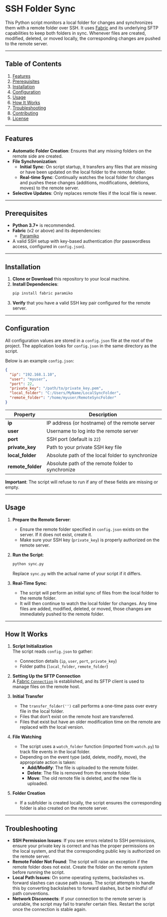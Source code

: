 # SSH Folder Sync

This Python script monitors a local folder for changes and synchronizes them with a remote folder over SSH. It uses [Fabric](https://www.fabfile.org/) and its underlying SFTP capabilities to keep both folders in sync. Whenever files are created, modified, deleted, or moved locally, the corresponding changes are pushed to the remote server.

---

## Table of Contents
1. [Features](#features)
2. [Prerequisites](#prerequisites)
3. [Installation](#installation)
4. [Configuration](#configuration)
5. [Usage](#usage)
6. [How It Works](#how-it-works)
7. [Troubleshooting](#troubleshooting)
8. [Contributing](#contributing)
9. [License](#license)

---

## Features
- **Automatic Folder Creation**: Ensures that any missing folders on the remote side are created.
- **File Synchronization**:
  - **Initial Sync**: On script startup, it transfers any files that are missing or have been updated on the local folder to the remote folder.
  - **Real-time Sync**: Continually watches the local folder for changes and pushes these changes (additions, modifications, deletions, moves) to the remote server.
- **Selective Updates**: Only replaces remote files if the local file is newer.

---

## Prerequisites
- **Python 3.7+** is recommended.
- **Fabric** (v2 or above) and its dependencies:
  - [Paramiko](https://www.paramiko.org/)
- A valid SSH setup with key-based authentication (for passwordless access, configured in `config.json`).

---

## Installation
1. **Clone or Download** this repository to your local machine.
2. **Install Dependencies**:
   ```bash
   pip install fabric paramiko
   ```
3. **Verify** that you have a valid SSH key pair configured for the remote server.

---

## Configuration
All configuration values are stored in a `config.json` file at the root of the project. The application looks for `config.json` in the same directory as the script.

Below is an example `config.json`:

```json
{
  "ip": "192.168.1.10",
  "user": "myuser",
  "port": 22,
  "private_key": "/path/to/private_key.pem",
  "local_folder": "C:/Users/MyName/LocalSyncFolder",
  "remote_folder": "/home/myuser/RemoteSyncFolder"
}
```

| Property       | Description                                                         |
|----------------|---------------------------------------------------------------------|
| **ip**         | IP address (or hostname) of the remote server                       |
| **user**       | Username to log into the remote server                              |
| **port**       | SSH port (default is `22`)                                         |
| **private_key**| Path to your private SSH key file                                   |
| **local_folder**| Absolute path of the local folder to synchronize                  |
| **remote_folder**| Absolute path of the remote folder to synchronize                |

**Important**: The script will refuse to run if any of these fields are missing or empty.

---

## Usage
1. **Prepare the Remote Server**:
   - Ensure the remote folder specified in `config.json` exists on the server. If it does not exist, create it.
   - Make sure your SSH key (`private_key`) is properly authorized on the remote server.
2. **Run the Script**:
   ```bash
   python sync.py
   ```
   Replace `sync.py` with the actual name of your script if it differs.

3. **Real-Time Sync**:
   - The script will perform an initial sync of files from the local folder to the remote folder.
   - It will then continue to watch the local folder for changes. Any time files are added, modified, deleted, or moved, those changes are immediately pushed to the remote folder.

---

## How It Works

1. **Script Initialization**  
   The script reads `config.json` to gather:
   - Connection details (`ip`, `user`, `port`, `private_key`)
   - Folder paths (`local_folder`, `remote_folder`)

2. **Setting Up the SFTP Connection**  
   A [Fabric `Connection`](https://docs.fabfile.org/en/stable/api/connection.html) is established, and its SFTP client is used to manage files on the remote host.

3. **Initial Transfer**  
   - The `transfer_folder('')` call performs a one-time pass over every file in the local folder.
   - Files that don’t exist on the remote host are transferred.
   - Files that exist but have an older modification time on the remote are replaced with the local version.

4. **File Watching**  
   - The script uses a `watch_folder` function (imported from `watch.py`) to track file events in the local folder. 
   - Depending on the event type (add, delete, modify, move), the appropriate action is taken:
     - **Add/Modify**: The file is uploaded to the remote folder.
     - **Delete**: The file is removed from the remote folder.
     - **Move**: The old remote file is deleted, and the new file is uploaded.

5. **Folder Creation**  
   - If a subfolder is created locally, the script ensures the corresponding folder is also created on the remote server.

---

## Troubleshooting

- **SSH Permission Issues**: If you see errors related to SSH permissions, ensure your private key is correct and has the proper permissions on the local system, and that the corresponding public key is authorized on the remote server.
- **Remote Folder Not Found**: The script will raise an exception if the remote folder does not exist. Create the folder on the remote system before running the script.
- **Local Path Issues**: On some operating systems, backslashes vs. forward slashes can cause path issues. The script attempts to handle this by converting backslashes to forward slashes, but be mindful of path conventions.
- **Network Disconnects**: If your connection to the remote server is unstable, the script may fail to transfer certain files. Restart the script once the connection is stable again.
